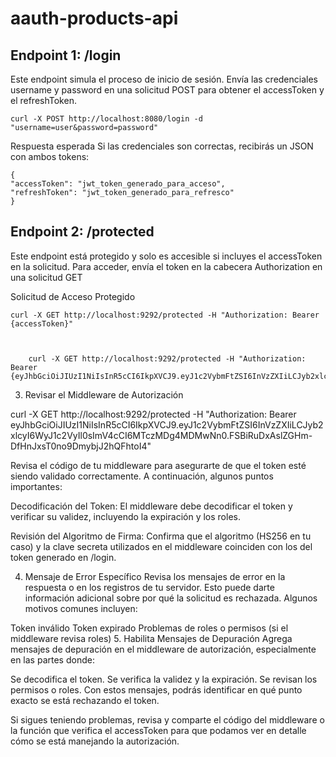 # aauth-products-api



## Endpoint 1: /login

Este endpoint simula el proceso de inicio de sesión. Envía las credenciales username y password en una solicitud POST para obtener el accessToken y el refreshToken.

    curl -X POST http://localhost:8080/login -d "username=user&password=password"

Respuesta esperada
Si las credenciales son correctas, recibirás un JSON con ambos tokens:

    {
    "accessToken": "jwt_token_generado_para_acceso",
    "refreshToken": "jwt_token_generado_para_refresco"
    }


## Endpoint 2: /protected

Este endpoint está protegido y solo es accesible si incluyes el accessToken en la solicitud. Para acceder, envía el token en la cabecera Authorization en una solicitud GET

Solicitud de Acceso Protegido


    curl -X GET http://localhost:9292/protected -H "Authorization: Bearer {accessToken}"



        curl -X GET http://localhost:9292/protected -H "Authorization: Bearer {eyJhbGciOiJIUzI1NiIsInR5cCI6IkpXVCJ9.eyJ1c2VybmFtZSI6InVzZXIiLCJyb2xlcyI6WyJ1c2VyIl0sImV4cCI6MTczMDg3OTY5N30.j5p6cS9fcc0sR3d0jMOMqiBlc5PyatxtkugKX1q4aQY}"




3. Revisar el Middleware de Autorización

curl -X GET http://localhost:9292/protected -H "Authorization: Bearer eyJhbGciOiJIUzI1NiIsInR5cCI6IkpXVCJ9.eyJ1c2VybmFtZSI6InVzZXIiLCJyb2xlcyI6WyJ1c2VyIl0sImV4cCI6MTczMDg4MDMwNn0.FSBiRuDxAslZGHm-DfHnJxsT0no9DmybjJ2hQFhtoI4"


Revisa el código de tu middleware para asegurarte de que el token esté siendo validado correctamente. A continuación, algunos puntos importantes:

Decodificación del Token: El middleware debe decodificar el token y verificar su validez, incluyendo la expiración y los roles.

Revisión del Algoritmo de Firma: Confirma que el algoritmo (HS256 en tu caso) y la clave secreta utilizados en el middleware coinciden con los del token generado en /login.

4. Mensaje de Error Específico
Revisa los mensajes de error en la respuesta o en los registros de tu servidor. Esto puede darte información adicional sobre por qué la solicitud es rechazada. Algunos motivos comunes incluyen:

Token inválido
Token expirado
Problemas de roles o permisos (si el middleware revisa roles)
5. Habilita Mensajes de Depuración
Agrega mensajes de depuración en el middleware de autorización, especialmente en las partes donde:

Se decodifica el token.
Se verifica la validez y la expiración.
Se revisan los permisos o roles.
Con estos mensajes, podrás identificar en qué punto exacto se está rechazando el token.

Si sigues teniendo problemas, revisa y comparte el código del middleware o la función que verifica el accessToken para que podamos ver en detalle cómo se está manejando la autorización.